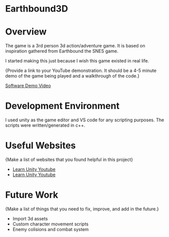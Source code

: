 # Earthbound3D

# Overview

The game is a 3rd person 3d action/adventure game. It is based on inspiration gathered from Earthbound the SNES game. 

I started making this just because I wish this game existed in real life. 

{Provide a link to your YouTube demonstration.  It should be a 4-5 minute demo of the game being played and a walkthrough of the code.}

[Software Demo Video](https://youtu.be/tXw0SnAYcvw)

# Development Environment

I used unity as the game editor and VS code for any scripting purposes. The scripts were written/generated in c++.

# Useful Websites

{Make a list of websites that you found helpful in this project}
* [Learn Unity Youtube](https://www.youtube.com/watch?v=E6A4WvsDeLE)
* [Learn Unity Youtube](https://www.youtube.com/watch?v=pwZpJzpE2lQ&t=2421s)

# Future Work

{Make a list of things that you need to fix, improve, and add in the future.}
* Import 3d assets 
* Custom character movement scripts
* Enemy colisions and combat system

